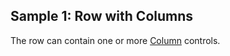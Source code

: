 ## Sample 1: Row with Columns

The row can contain one or more [Column](~/controls/bootstrap5/Column) controls.